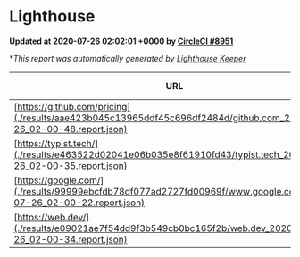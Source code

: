 
# Lighthouse

**Updated at 2020-07-26 02:02:01 +0000 by [CircleCI #8951](https://circleci.com/gh/ItinerisLtd/lighthouse-keeper-example/8951)**

**This report was automatically generated by [Lighthouse Keeper](https://github.com/itinerisltd/lighthouse-keeper)*

| URL | Performance | Accessibility | Best Practices | SEO | PWA | Updated At |
| --- | --- | --- | --- | --- | --- | --- |
| [https://github.com/pricing](./results/aae423b045c13965ddf45c696df2484d/github.com_2020-07-26_02-00-48.report.json) | 0.73 | 0.96 | 1 | 0.92 | 0.54 | 2020-07-26T02:00:48.527Z |
| [https://typist.tech/](./results/e463522d02041e06b035e8f61910fd43/typist.tech_2020-07-26_02-00-35.report.json) | 0.89 | 0.92 | 0.92 | 0.99 | 0.57 | 2020-07-26T02:00:35.884Z |
| [https://google.com/](./results/99999ebcfdb78df077ad2727fd00969f/www.google.com_2020-07-26_02-00-22.report.json) | 0.93 | 0.9 | 1 | 0.85 | 0.54 | 2020-07-26T02:00:22.128Z |
| [https://web.dev/](./results/e09021ae7f54dd9f3b549cb0bc165f2b/web.dev_2020-07-26_02-00-34.report.json) | 0.89 | 1 | 1 | 0.99 | 0.96 | 2020-07-26T02:00:34.203Z |
